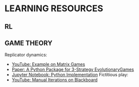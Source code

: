 # LEARNING RESOURCES
## RL


## GAME THEORY
Replicator dynamics:
* [YouTube: Example on Matrix Games](https://www.youtube.com/watch?v=vAWVrrpWhdc)
* [Paper: A Python Package for 3-Strategy EvolutionaryGames](https://www.biorxiv.org/content/10.1101/300004v2.full.pdf)
* [Jupyter Notebook: Python Implementation](http://systems-sciences.uni-graz.at/etextbook/gametheory/replicator.html)
Fictitious play:
* [YouTube: Manual Iterations on Blackboard](https://www.youtube.com/watch?v=WQ2DkirUZHI)
